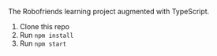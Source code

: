 The Robofriends learning project augmented with TypeScript.

1. Clone this repo
2. Run `npm install`
3. Run `npm start`